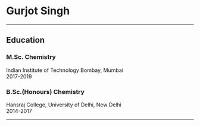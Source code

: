 # Gurjot Singh

<!-- **Email** : <guritheochem@gmail.com> -->

---

## Education

### M.Sc. Chemistry

Indian Institute of Technology Bombay, Mumbai  
2017-2019

### B.Sc.(Honours) Chemistry

Hansraj College, University of Delhi, New Delhi  
2014-2017

---

<!-- ## Scholarships

INSPIRE Scholarship  
Granted by the Ministry of Science and Technology, Government of India  
2014-2019

---

## Projects

--- -->
